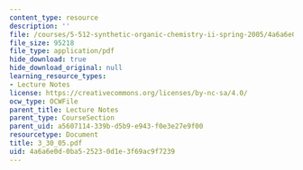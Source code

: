 ```yaml
---
content_type: resource
description: ''
file: /courses/5-512-synthetic-organic-chemistry-ii-spring-2005/4a6a6e0d0ba525230d1e3f69ac9f7239_3_30_05.pdf
file_size: 95218
file_type: application/pdf
hide_download: true
hide_download_original: null
learning_resource_types:
- Lecture Notes
license: https://creativecommons.org/licenses/by-nc-sa/4.0/
ocw_type: OCWFile
parent_title: Lecture Notes
parent_type: CourseSection
parent_uid: a5607114-339b-d5b9-e943-f0e3e27e9f00
resourcetype: Document
title: 3_30_05.pdf
uid: 4a6a6e0d-0ba5-2523-0d1e-3f69ac9f7239
---
```

